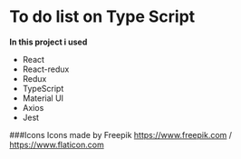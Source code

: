 # To do list on Type Script

**In this project i used**
* React
* React-redux
* Redux
* TypeScript
* Material UI
* Axios
* Jest

###Icons
Icons made by Freepik https://www.freepik.com  / https://www.flaticon.com